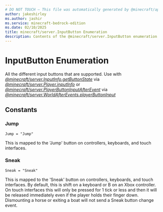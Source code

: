 ```yaml
---
# DO NOT TOUCH — This file was automatically generated by @minecraft/api-docs-generator, to report problems file an issue at https://github.com/Mojang/minecraft-scripting-libraries
author: jakeshirley
ms.author: jashir
ms.service: minecraft-bedrock-edition
ms.date: 02/10/2025
title: minecraft/server.InputButton Enumeration
description: Contents of the @minecraft/server.InputButton enumeration.
---
```

# InputButton Enumeration

All the different input buttons that are supported. Use with [*@minecraft/server.InputInfo.getButtonState*](../../../scriptapi/minecraft/server/InputInfo.md#getbuttonstate) via [*@minecraft/server.Player.inputInfo*](../../../scriptapi/minecraft/server/Player.md#inputinfo) or [*@minecraft/server.PlayerButtonInputAfterEvent*](../../../scriptapi/minecraft/server/PlayerButtonInputAfterEvent.md) via [*@minecraft/server.WorldAfterEvents.playerButtonInput*](../../../scriptapi/minecraft/server/WorldAfterEvents.md#playerbuttoninput)

## Constants
### **Jump**
`Jump = "Jump"`

This is mapped to the 'Jump' button on controllers, keyboards, and touch interfaces.
### **Sneak**
`Sneak = "Sneak"`

This is mapped to the 'Sneak' button on controllers, keyboards, and touch interfaces. By default, this is shift on a keyboard or B on an Xbox controller. On touch interfaces this will only be pressed for 1 tick or less and then it will be released immediately even if the player holds their finger down. Dismounting a horse or exiting a boat will not send a Sneak button change event.
